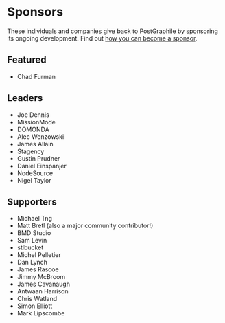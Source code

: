 # Sponsors

These individuals and companies give back to PostGraphile by sponsoring its
ongoing development. Find out [how you can become a
sponsor](https://graphile.org/sponsor/).

## Featured

- Chad Furman

## Leaders

- Joe Dennis
- MissionMode
- DOMONDA
- Alec Wenzowski
- James Allain
- Stagency
- Gustin Prudner
- Daniel Einspanjer
- NodeSource
- Nigel Taylor

## Supporters

- Michael Tng
- Matt Bretl (also a major community contributor!)
- BMD Studio
- Sam Levin
- stlbucket
- Michel Pelletier
- Dan Lynch
- James Rascoe
- Jimmy McBroom
- James Cavanaugh
- Antwaan Harrison
- Chris Watland
- Simon Elliott
- Mark Lipscombe
